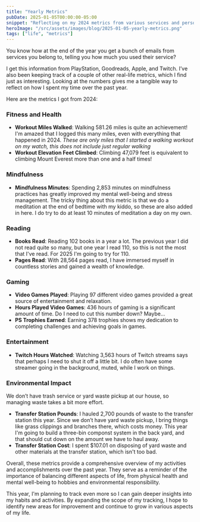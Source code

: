 ```yaml
---
title: "Yearly Metrics"
pubDate: 2025-01-05T00:00:00-05:00
snippet: "Reflecting on my 2024 metrics from various services and personal tracking, I gained insights into my fitness, mindfulness, reading, gaming, entertainment, and environmental impact, and plan to track even more in 2025 for further improvement"
heroImage: "/src/assets/images/blog/2025-01-05-yearly-metrics.png"
tags: ["life", "metrics"]
---
```


You know how at the end of the year you get a bunch of emails from services you belong to, telling you how much you used their service?

I get this information from PlayStation, Goodreads, Apple, and Twitch. I’ve also been keeping track of a couple of other real-life metrics, which I find just as interesting. Looking at the numbers gives me a tangible way to reflect on how I spent my time over the past year.

Here are the metrics I got from 2024:

### Fitness and Health

- **Workout Miles Walked**: Walking 581.26 miles is quite an achievement! I'm amazed that I logged this many miles, even with everything that happened in 2024. *These are only miles that I started a walking workout on my watch, this does not include just regular walking*
- **Workout Elevation Feet Climbed**: Climbing 47,079 feet is equivalent to climbing Mount Everest more than one and a half times!

### Mindfulness

- **Mindfulness Minutes**: Spending 2,853 minutes on mindfulness practices has greatly improved my mental well-being and stress management. The tricky thing about this metric is that we do a meditation at the end of bedtime with my kiddo, so these are also added in here. I do try to do at least 10 minutes of meditation a day on my own.

### Reading

- **Books Read**: Reading 102 books in a year a lot. The previous year I did not read quite so many, but one year I read 110, so this is not the most that I've read. For 2025 I'm going to try for 110.
- **Pages Read**: With 28,564 pages read, I have immersed myself in countless stories and gained a wealth of knowledge.

### Gaming

- **Video Games Played**: Playing 97 different video games provided a great source of entertainment and relaxation.
- **Hours Played Video Games**: 436 hours of gaming is a significant amount of time. Do I need to cut this number down? Maybe...
- **PS Trophies Earned**: Earning 378 trophies shows my dedication to completing challenges and achieving goals in games.

### Entertainment

- **Twitch Hours Watched**: Watching 3,563 hours of Twitch streams says that perhaps I need to shut it off a little bit. I do often have some streamer going in the background, muted, while I work on things.

### Environmental Impact

We don’t have trash service or yard waste pickup at our house, so managing waste takes a bit more effort.

- **Transfer Station Pounds**: I hauled 2,700 pounds of waste to the transfer station this year. Since we don’t have yard waste pickup, I bring things like grass clippings and branches there, which costs money. This year I'm going to build a three-bin componst system in the back yard, and that should cut down on the amount we have to haul away.
- **Transfer Station Cost**: I spent $107.01 on disposing of yard waste and other materials at the transfer station, which isn't too bad.

Overall, these metrics provide a comprehensive overview of my activities and accomplishments over the past year. They serve as a reminder of the importance of balancing different aspects of life, from physical health and mental well-being to hobbies and environmental responsibility.

This year, I'm planning to track even more so I can gain deeper insights into my habits and activities. By expanding the scope of my tracking, I hope to identify new areas for improvement and continue to grow in various aspects of my life.

